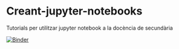 # Creant-jupyter-notebooks
Tutorials per utilitzar jupyter notebook a la docència de secundària

[![Binder](https://mybinder.org/badge_logo.svg)](https://mybinder.org/v2/gh/jorts64/Creant-jupyter-notebooks/master)

